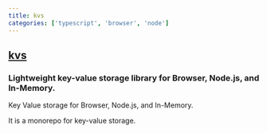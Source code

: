 ```yaml
---
title: kvs
categories: ['typescript', 'browser', 'node']
---
```

## [kvs](https://github.com/azu/kvs)

### Lightweight key-value storage library for Browser, Node.js, and In-Memory.


Key Value storage for Browser, Node.js, and In-Memory.

It is a monorepo for key-value storage.
